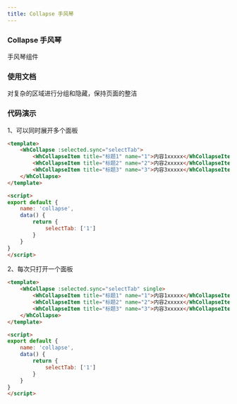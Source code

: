 ```yaml
---
title: Collapse 手风琴
---
```


### Collapse 手风琴
手风琴组件

### 使用文档
对复杂的区域进行分组和隐藏，保持页面的整洁

### 代码演示

1、可以同时展开多个面板

<collapse-demo></collapse-demo>

```html
<template>
    <WhCollapse :selected.sync="selectTab">
        <WhCollapseItem title="标题1" name="1">内容1xxxxx</WhCollapseItem>
        <WhCollapseItem title="标题2" name="2">内容2xxxxx</WhCollapseItem>
        <WhCollapseItem title="标题3" name="3">内容3xxxxx</WhCollapseItem>
    </WhCollapse>
</template>

<script>
export default {
    name: 'collapse',
    data() {
        return {
            selectTab: ['1']
        }
    }
}
</script>
```

2、每次只打开一个面板

<collapse-single-demo></collapse-single-demo>

```html
<template>
    <WhCollapse :selected.sync="selectTab" single>
        <WhCollapseItem title="标题1" name="1">内容1xxxxx</WhCollapseItem>
        <WhCollapseItem title="标题2" name="2">内容2xxxxx</WhCollapseItem>
        <WhCollapseItem title="标题3" name="3">内容3xxxxx</WhCollapseItem>
    </WhCollapse>
</template>

<script>
export default {
    name: 'collapse',
    data() {
        return {
            selectTab: ['1']
        }
    }
}
</script>
```